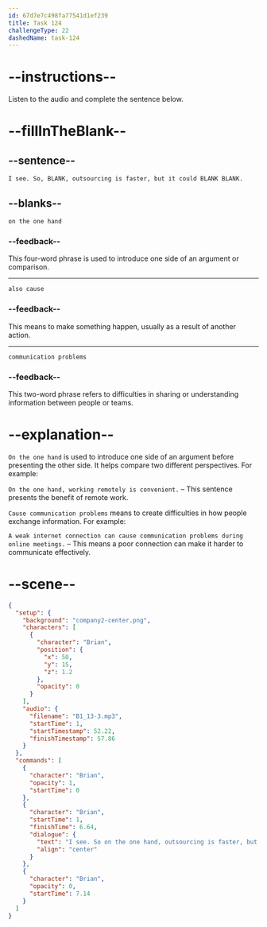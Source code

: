 ```yaml
---
id: 67d7e7c498fa77541d1ef239
title: Task 124
challengeType: 22
dashedName: task-124
---
```


<!-- (Audio) Brian: I see. So, on the one hand, outsourcing is faster, but it could also cause communication problems. -->

# --instructions--

Listen to the audio and complete the sentence below.

# --fillInTheBlank--

## --sentence--

`I see. So, BLANK, outsourcing is faster, but it could BLANK BLANK.`

## --blanks--

`on the one hand`

### --feedback--

This four-word phrase is used to introduce one side of an argument or comparison.  

---

`also cause`

### --feedback--

This means to make something happen, usually as a result of another action.  

---

`communication problems`

### --feedback--

This two-word phrase refers to difficulties in sharing or understanding information between people or teams.  

# --explanation--

`On the one hand` is used to introduce one side of an argument before presenting the other side. It helps compare two different perspectives. For example: 

`On the one hand, working remotely is convenient.` – This sentence presents the benefit of remote work.  

`Cause communication problems` means to create difficulties in how people exchange information. For example:  

`A weak internet connection can cause communication problems during online meetings.` – This means a poor connection can make it harder to communicate effectively.  

# --scene--

```json
{
  "setup": {
    "background": "company2-center.png",
    "characters": [
      {
        "character": "Brian",
        "position": {
          "x": 50,
          "y": 15,
          "z": 1.2
        },
        "opacity": 0
      }
    ],
    "audio": {
      "filename": "B1_13-3.mp3",
      "startTime": 1,
      "startTimestamp": 52.22,
      "finishTimestamp": 57.86
    }
  },
  "commands": [
    {
      "character": "Brian",
      "opacity": 1,
      "startTime": 0
    },
    {
      "character": "Brian",
      "startTime": 1,
      "finishTime": 6.64,
      "dialogue": {
        "text": "I see. So on the one hand, outsourcing is faster, but it could also cause communication problems.",
        "align": "center"
      }
    },
    {
      "character": "Brian",
      "opacity": 0,
      "startTime": 7.14
    }
  ]
}
```
